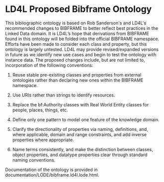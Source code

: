 # LD4L Proposed Bibframe Ontology

This bibliographic ontology is based on Rob Sanderson's and LD4L's 
recommended changes to BIBFRAME to better reflect best practices in the Linked 
Data domain. It is LD4L’s hope that derivations from BIBFRAME found in this 
ontology will be folded into the official BIBFRAME namespace. Efforts have been 
made to consider each class and property, but this ontology is largely untested. 
LD4L may provide revised/expanded versions in future as we identify new use 
cases and begin to test the ontology with instance data. The proposed changes 
include, but are not limited to, incorporation of the following conventions:

1. Reuse stable pre-existing classes and properties from external ontologies 
rather than declaring new ones within the BIBFRAME namespace.

2. Use URIs rather than strings to identify resources.

3. Replace the bf:Authority classes with Real World Entity classes for people, 
places, things, etc. 

4. Define only one pattern to model one feature of the knowledge domain.

5. Clarify the directionality of properties via naming, definitions, and, where 
applicable, domain and range constraints, and add inverse properties where 
appropriate. 

6. Name terms consistently, and make the distinction between classes, object 
properties, and datatype properties clear through standard naming conventions.

Documentation of the ontology is provided in 
documentation/LODE/bibframe.ld4l.lode.html.